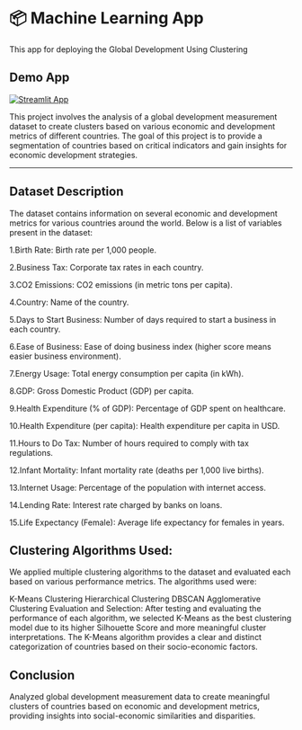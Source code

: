 # 📦 Machine Learning App 
This app for deploying the Global Development Using Clustering

## Demo App

[![Streamlit App](https://static.streamlit.io/badges/streamlit_badge_black_white.svg)](https://cluster-deploy2.streamlit.app/)

This project involves the analysis of a global development measurement dataset to create clusters based on various economic and development metrics of different countries. The goal of this project is to provide a segmentation of countries based on critical indicators and gain insights for economic development strategies.

------------------------------------------------------------------------------------------------------------------------------------------------------------------

## Dataset Description

The dataset contains information on several economic and development metrics for various countries around the world. Below is a list of variables present in the dataset:

1.Birth Rate: Birth rate per 1,000 people.

2.Business Tax: Corporate tax rates in each country.

3.CO2 Emissions: CO2 emissions (in metric tons per capita).

4.Country: Name of the country.

5.Days to Start Business: Number of days required to start a business in each country.

6.Ease of Business: Ease of doing business index (higher score means easier business environment).

7.Energy Usage: Total energy consumption per capita (in kWh).

8.GDP: Gross Domestic Product (GDP) per capita.

9.Health Expenditure (% of GDP): Percentage of GDP spent on healthcare.

10.Health Expenditure (per capita): Health expenditure per capita in USD.

11.Hours to Do Tax: Number of hours required to comply with tax regulations.

12.Infant Mortality: Infant mortality rate (deaths per 1,000 live births).

13.Internet Usage: Percentage of the population with internet access.

14.Lending Rate: Interest rate charged by banks on loans.

15.Life Expectancy (Female): Average life expectancy for females in years.

## Clustering Algorithms Used:

We applied multiple clustering algorithms to the dataset and evaluated each based on various performance metrics. The algorithms used were:

K-Means Clustering
Hierarchical Clustering
DBSCAN
Agglomerative Clustering
Evaluation and Selection:
After testing and evaluating the performance of each algorithm, we selected K-Means as the best clustering model due to its higher Silhouette Score and more meaningful cluster interpretations. The K-Means algorithm provides a clear and distinct categorization of countries based on their socio-economic factors.

## Conclusion

Analyzed global development measurement data to create meaningful clusters of countries based on 
economic and development metrics, providing insights into social-economic similarities and 
disparities.

